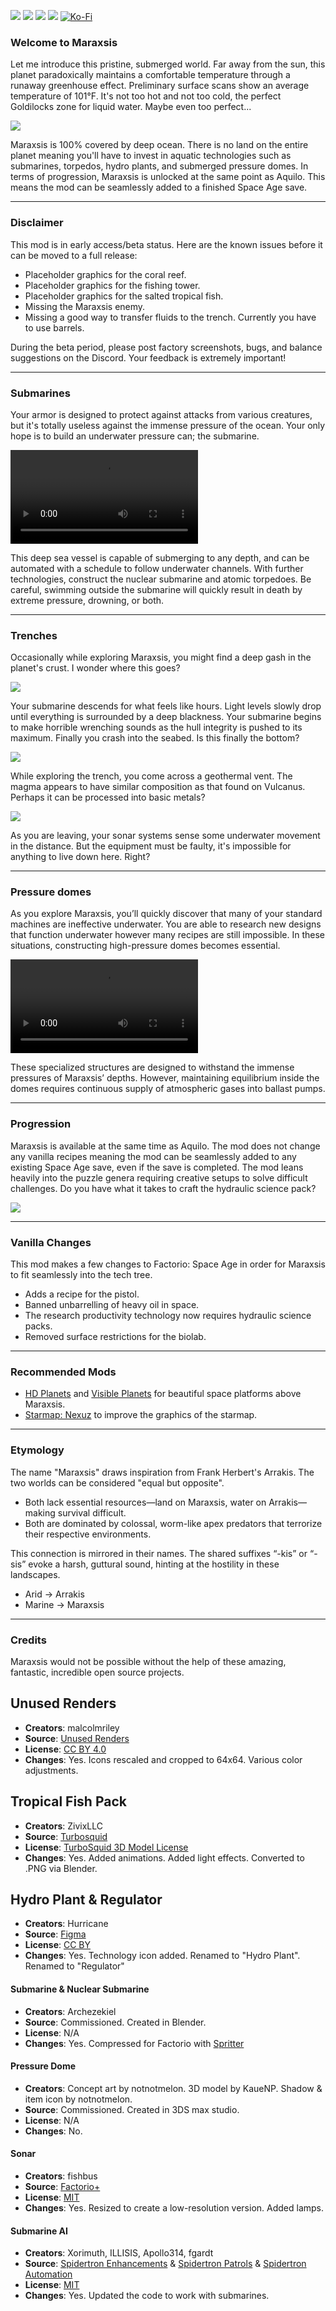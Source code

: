 [![](https://img.shields.io/badge/dynamic/json?color=orange&label=Factorio&query=downloads_count&suffix=%20downloads&url=https%3A%2F%2Fmods.factorio.com%2Fapi%2Fmods%2Fmaraxsis&style=for-the-badge)](https://mods.factorio.com/mod/maraxsis) [![](https://img.shields.io/badge/Discord-Community-blue?style=for-the-badge)](https://discord.gg/xRYEZYz5WR) [![](https://img.shields.io/github/issues/notnotmelon/maraxsis?label=Bug%20Reports&style=for-the-badge)](https://github.com/notnotmelon/maraxsis/issues) [![](https://img.shields.io/github/issues-pr/notnotmelon/maraxsis?label=Pull%20Requests&style=for-the-badge)](https://github.com/notnotmelon/maraxsis/pulls) [![Ko-Fi](https://img.shields.io/badge/Ko--fi-support%20me-ff5e5b?logo=kofi&logoColor=white&style=for-the-badge)](https://ko-fi.com/notnotmelon)

### Welcome to Maraxsis

Let me introduce this pristine, submerged world. Far away from the sun, this planet paradoxically maintains a comfortable temperature through a runaway greenhouse effect. Preliminary surface scans show an average temperature of 101°F. It's not too hot and not too cold, the perfect Goldilocks zone for liquid water. Maybe even too perfect...

![](https://files.catbox.moe/wwq54g.png)

Maraxsis is 100% covered by deep ocean. There is no land on the entire planet meaning you'll have to invest in aquatic technologies such as submarines, torpedos, hydro plants, and submerged pressure domes. In terms of progression, Maraxsis is unlocked at the same point as Aquilo. This means the mod can be seamlessly added to a finished Space Age save.

---

### Disclaimer

This mod is in early access/beta status. Here are the known issues before it can be moved to a full release:

  - Placeholder graphics for the coral reef.
  - Placeholder graphics for the fishing tower.
  - Placeholder graphics for the salted tropical fish.
  - Missing the Maraxsis enemy.
  - Missing a good way to transfer fluids to the trench. Currently you have to use barrels.

During the beta period, please post factory screenshots, bugs, and balance suggestions on the Discord.
Your feedback is extremely important!

---

### Submarines

Your armor is designed to protect against attacks from various creatures, but it's totally useless against the immense pressure of the ocean. Your only hope is to build an underwater pressure can; the submarine.

![](https://files.catbox.moe/l31tkf.mp4)

This deep sea vessel is capable of submerging to any depth, and can be automated with a schedule to follow underwater channels.
With further technologies, construct the nuclear submarine and atomic torpedoes.
Be careful, swimming outside the submarine will quickly result in death by extreme pressure, drowning, or both.

---

### Trenches

Occasionally while exploring Maraxsis, you might find a deep gash in the planet's crust. I wonder where this goes?

![](https://files.catbox.moe/1n0k9q.png)

Your submarine descends for what feels like hours. Light levels slowly drop until everything is surrounded by a deep blackness. Your submarine begins to make horrible wrenching sounds as the hull integrity is pushed to its maximum. Finally you crash into the seabed. Is this finally the bottom?

![](https://files.catbox.moe/kqxprr.png)

While exploring the trench, you come across a geothermal vent. The magma appears to have similar composition as that found on Vulcanus. Perhaps it can be processed into basic metals?

![](https://files.catbox.moe/89en49.png)

As you are leaving, your sonar systems sense some underwater movement in the distance. But the equipment must be faulty, it's impossible for anything to live down here. Right?

---

### Pressure domes

As you explore Maraxsis, you’ll quickly discover that many of your standard machines are ineffective underwater. You are able to research new designs that function underwater however many recipes are still impossible. In these situations, constructing high-pressure domes becomes essential.

![](https://files.catbox.moe/zi790b.mp4)

These specialized structures are designed to withstand the immense pressures of Maraxsis’ depths. However, maintaining equilibrium inside the domes requires continuous supply of atmospheric gases into ballast pumps.

---

### Progression

Maraxsis is available at the same time as Aquilo. The mod does not change any vanilla recipes meaning the mod can be seamlessly added to any existing Space Age save, even if the save is completed. The mod leans heavily into the puzzle genera requiring creative setups to solve difficult challenges. Do you have what it takes to craft the hydraulic science pack?

![](https://files.catbox.moe/1f53fp.png)

---

### Vanilla Changes

This mod makes a few changes to Factorio: Space Age in order for Maraxsis to fit seamlessly into the tech tree.

  - Adds a recipe for the pistol.
  - Banned unbarrelling of heavy oil in space.
  - The research productivity technology now requires hydraulic science packs.
  - Removed surface restrictions for the biolab.

---

### Recommended Mods

  - [HD Planets](https://mods.factorio.com/mod/hd_planets) and [Visible Planets](https://mods.factorio.com/mod/visible-planets) for beautiful space platforms above Maraxsis.
  - [Starmap: Nexuz](https://mods.factorio.com/user/Tserup) to improve the graphics of the starmap.

---

### Etymology

The name "Maraxsis" draws inspiration from Frank Herbert's Arrakis. The two worlds can be considered "equal but opposite".

 - Both lack essential resources—land on Maraxsis, water on Arrakis—making survival difficult.
 - Both are dominated by colossal, worm-like apex predators that terrorize their respective environments.

This connection is mirrored in their names. The shared suffixes “-kis” or “-sis” evoke a harsh, guttural sound, hinting at the hostility in these landscapes.

  - Arid → Arrakis
  - Marine → Maraxsis

---

### Credits

Maraxsis would not be possible without the help of these amazing, fantastic, incredible open source projects.

## Unused Renders

- **Creators**: malcolmriley
- **Source**: [Unused Renders](https://github.com/malcolmriley/unused-renders)
- **License**: [CC BY 4.0](https://creativecommons.org/licenses/by/4.0/)
- **Changes**: Yes. Icons rescaled and cropped to 64x64. Various color adjustments.

## Tropical Fish Pack

- **Creators**: ZivixLLC
- **Source**: [Turbosquid](https://www.turbosquid.com/3d-models/free-tropical-fish-pack-3d-model/652729)
- **License**: [TurboSquid 3D Model License](https://blog.turbosquid.com/turbosquid-3d-model-license/)
- **Changes**: Yes. Added animations. Added light effects. Converted to .PNG via Blender.

## Hydro Plant & Regulator

- **Creators**: Hurricane
- **Source**: [Figma](https://shorturl.at/AFcDm)
- **License**: [CC BY](https://creativecommons.org/licenses/by/4.0/)
- **Changes**: Yes. Technology icon added. Renamed to "Hydro Plant". Renamed to "Regulator"

#### Submarine & Nuclear Submarine

- **Creators**: Archezekiel
- **Source**: Commissioned. Created in Blender.
- **License**: N/A
- **Changes**: Yes. Compressed for Factorio with [Spritter](https://github.com/fgardt/factorio-spritter)

#### Pressure Dome

- **Creators**: Concept art by notnotmelon. 3D model by KaueNP. Shadow & item icon by notnotmelon.
- **Source**: Commissioned. Created in 3DS max studio.
- **License**: N/A
- **Changes**: No.

#### Sonar

- **Creators**: fishbus
- **Source**: [Factorio+](https://mods.factorio.com/mod/factorioplus)
- **License**: [MIT](https://opensource.org/license/MIT)
- **Changes**: Yes. Resized to create a low-resolution version. Added lamps.

#### Submarine AI

- **Creators**: Xorimuth, ILLISIS, Apollo314, fgardt
- **Source**: [Spidertron Enhancements](https://mods.factorio.com/mod/SpidertronEnhancements) & [Spidertron Patrols](https://mods.factorio.com/mod/SpidertronPatrols) & [Spidertron Automation](https://mods.factorio.com/mod/SpidertronPatrols)
- **License**: [MIT](https://opensource.org/license/MIT)
- **Changes**: Yes. Updated the code to work with submarines.